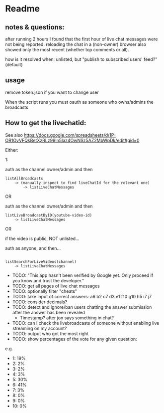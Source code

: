 # Readme

## notes & questions:

after running 2 hours I found that the first hour of live chat messages were not being reported. reloading the chat in a (non-owner) browser also showed only the most recent (whether top comments or all).

how is it resolved when: unlisted, but "publish to subscribed users' feed?" (default)

## usage

remove token.json if you want to change user

When the script runs you must oauth as someone who owns/admins the broadcasts

## How to get the livechatid:

See also https://docs.google.com/spreadsheets/d/1P-OR1OvVFQkBetXzRLz99ln5Iaz4OwNSz5AZ2MbWpDk/edit#gid=0

Either:

1:

auth as the channel owner/admin and then

```
listAllBroadcasts
    -> (manually inspect to find liveChatId for the relevant one)
        -> listLiveChatMessages
```

OR

auth as the channel owner/admin and then

```
listLiveBroadcastByID(youtube-video-id)
    -> listLiveChatMessages
```

OR

if the video is public, NOT unlisted...

auth as anyone, and then...

```

listSearchForLiveVideos(channel)
    -> listLiveChatMessages
```

- TODO: "This app hasn't been verified by Google yet. Only proceed if you know and trust the developer."
- TODO: get all pages of live chat messages
- TODO: optionally filter "cheats"
- TODO: take input of correct answers: a6 b2 c7 d3 e1 f10 g10 h5 i7 j7
- TODO: consider decimals?
- TODO: detect and ignore/ban users chatting the answer submission after the answer has been revealed
  - Timestamp? after jon says something in chat?
- TODO: can I check the livebroadcasts of someone without enabling live streaming on my account?
- TODO: output who got the most right
- TODO: show percentages of the vote for any given question:

e.g.

- 1: 19%
- 2: 2%
- 3: 2%
- 4: 3%
- 5: 30%
- 6: 41%
- 7: 3%
- 8: 0%
- 9: 0%
- 10: 0%
